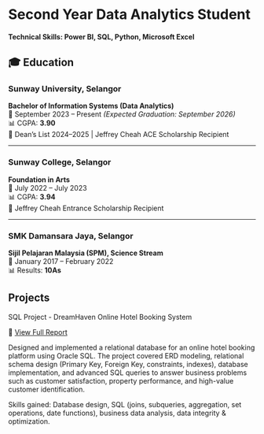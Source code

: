 # Second Year Data Analytics Student

#### Technical Skills: Power BI, SQL, Python, Microsoft Excel

## 🎓 Education

### Sunway University, Selangor  
**Bachelor of Information Systems (Data Analytics)**  
📅 September 2023 – Present _(Expected Graduation: September 2026)_  
📊 CGPA: **3.90**  
🏅 Dean’s List 2024–2025 | Jeffrey Cheah ACE Scholarship Recipient  

---

### Sunway College, Selangor  
**Foundation in Arts**  
📅 July 2022 – July 2023  
📊 CGPA: **3.94**  
🏅 Jeffrey Cheah Entrance Scholarship Recipient  

---

### SMK Damansara Jaya, Selangor  
**Sijil Pelajaran Malaysia (SPM), Science Stream**  
📅 January 2017 – February 2022  
📊 Results: **10As**


## Projects
SQL Project - DreamHaven Online Hotel Booking System 

📄 [View Full Report](docs/Group35_DBMS_Final_Assessment.pdf)  

Designed and implemented a relational database for an online hotel booking platform using Oracle SQL. The project covered ERD modeling, relational schema design (Primary Key, Foreign Key, constraints, indexes), database implementation, and advanced SQL queries to answer business problems such as customer satisfaction, property performance, and high-value customer identification.

Skills gained: Database design, SQL (joins, subqueries, aggregation, set operations, date functions), business data analysis, data integrity & optimization.




